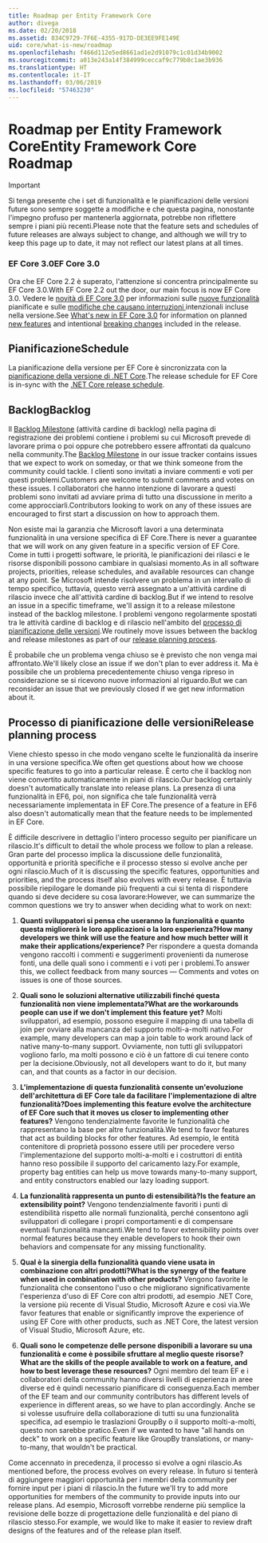 ```yaml
---
title: Roadmap per Entity Framework Core
author: divega
ms.date: 02/20/2018
ms.assetid: 834C9729-7F6E-4355-917D-DE3EE9FE149E
uid: core/what-is-new/roadmap
ms.openlocfilehash: f466d112e5ed8661ad1e2d91079c1c01d34b9002
ms.sourcegitcommit: a013e243a14f384999ceccaf9c779b8c1ae3b936
ms.translationtype: HT
ms.contentlocale: it-IT
ms.lasthandoff: 03/06/2019
ms.locfileid: "57463230"
---
```

# <a name="entity-framework-core-roadmap"></a><span data-ttu-id="72a1e-102">Roadmap per Entity Framework Core</span><span class="sxs-lookup"><span data-stu-id="72a1e-102">Entity Framework Core Roadmap</span></span>

> [!IMPORTANT]
> <span data-ttu-id="72a1e-103">Si tenga presente che i set di funzionalità e le pianificazioni delle versioni future sono sempre soggette a modifiche e che questa pagina, nonostante l'impegno profuso per mantenerla aggiornata, potrebbe non riflettere sempre i piani più recenti.</span><span class="sxs-lookup"><span data-stu-id="72a1e-103">Please note that the feature sets and schedules of future releases are always subject to change, and although we will try to keep this page up to date, it may not reflect our latest plans at all times.</span></span>

### <a name="ef-core-30"></a><span data-ttu-id="72a1e-104">EF Core 3.0</span><span class="sxs-lookup"><span data-stu-id="72a1e-104">EF Core 3.0</span></span>

<span data-ttu-id="72a1e-105">Ora che EF Core 2.2 è superato, l'attenzione si concentra principalmente su EF Core 3.0.</span><span class="sxs-lookup"><span data-stu-id="72a1e-105">With EF Core 2.2 out the door, our main focus is now EF Core 3.0.</span></span>
<span data-ttu-id="72a1e-106">Vedere le [novità di EF Core 3.0](xref:core/what-is-new/ef-core-3.0/index) per informazioni sulle [nuove funzionalità](xref:core/what-is-new/ef-core-3.0/features) pianificate e sulle [modifiche che causano interruzioni ](xref:core/what-is-new/ef-core-3.0/breaking-changes) intenzionali incluse nella versione.</span><span class="sxs-lookup"><span data-stu-id="72a1e-106">See [What's new in EF Core 3.0](xref:core/what-is-new/ef-core-3.0/index) for information on planned [new features](xref:core/what-is-new/ef-core-3.0/features) and intentional [breaking changes](xref:core/what-is-new/ef-core-3.0/breaking-changes) included in the release.</span></span>

## <a name="schedule"></a><span data-ttu-id="72a1e-107">Pianificazione</span><span class="sxs-lookup"><span data-stu-id="72a1e-107">Schedule</span></span>

<span data-ttu-id="72a1e-108">La pianificazione della versione per EF Core è sincronizzata con la [pianificazione della versione di .NET Core](https://github.com/dotnet/core/blob/master/roadmap.md).</span><span class="sxs-lookup"><span data-stu-id="72a1e-108">The release schedule for EF Core is in-sync with the [.NET Core release schedule](https://github.com/dotnet/core/blob/master/roadmap.md).</span></span>

## <a name="backlog"></a><span data-ttu-id="72a1e-109">Backlog</span><span class="sxs-lookup"><span data-stu-id="72a1e-109">Backlog</span></span>

<span data-ttu-id="72a1e-110">Il [Backlog Milestone](https://github.com/aspnet/EntityFrameworkCore/issues?q=is%3Aopen+is%3Aissue+milestone%3ABacklog+sort%3Areactions-%2B1-desc) (attività cardine di backlog) nella pagina di registrazione dei problemi contiene i problemi su cui Microsoft prevede di lavorare prima o poi oppure che potrebbero essere affrontati da qualcuno nella community.</span><span class="sxs-lookup"><span data-stu-id="72a1e-110">The [Backlog Milestone](https://github.com/aspnet/EntityFrameworkCore/issues?q=is%3Aopen+is%3Aissue+milestone%3ABacklog+sort%3Areactions-%2B1-desc) in our issue tracker contains issues that we expect to work on someday, or that we think someone from the community could tackle.</span></span>
<span data-ttu-id="72a1e-111">I clienti sono invitati a inviare commenti e voti per questi problemi.</span><span class="sxs-lookup"><span data-stu-id="72a1e-111">Customers are welcome to submit comments and votes on these issues.</span></span>
<span data-ttu-id="72a1e-112">I collaboratori che hanno intenzione di lavorare a questi problemi sono invitati ad avviare prima di tutto una discussione in merito a come approcciarli.</span><span class="sxs-lookup"><span data-stu-id="72a1e-112">Contributors looking to work on any of these issues are encouraged to first start a discussion on how to approach them.</span></span>

<span data-ttu-id="72a1e-113">Non esiste mai la garanzia che Microsoft lavori a una determinata funzionalità in una versione specifica di EF Core.</span><span class="sxs-lookup"><span data-stu-id="72a1e-113">There is never a guarantee that we will work on any given feature in a specific version of EF Core.</span></span>
<span data-ttu-id="72a1e-114">Come in tutti i progetti software, le priorità, le pianificazioni dei rilasci e le risorse disponibili possono cambiare in qualsiasi momento.</span><span class="sxs-lookup"><span data-stu-id="72a1e-114">As in all software projects, priorities, release schedules, and available resources can change at any point.</span></span>
<span data-ttu-id="72a1e-115">Se Microsoft intende risolvere un problema in un intervallo di tempo specifico, tuttavia, questo verrà assegnato a un'attività cardine di rilascio invece che all'attività cardine di backlog.</span><span class="sxs-lookup"><span data-stu-id="72a1e-115">But if we intend to resolve an issue in a specific timeframe, we'll assign it to a release milestone instead of the backlog milestone.</span></span>
<span data-ttu-id="72a1e-116">I problemi vengono regolarmente spostati tra le attività cardine di backlog e di rilascio nell'ambito del [processo di pianificazione delle versioni](#release-planning-process).</span><span class="sxs-lookup"><span data-stu-id="72a1e-116">We routinely move issues between the backlog and release milestones as part of our [release planning process](#release-planning-process).</span></span>

<span data-ttu-id="72a1e-117">È probabile che un problema venga chiuso se è previsto che non venga mai affrontato.</span><span class="sxs-lookup"><span data-stu-id="72a1e-117">We'll likely close an issue if we don't plan to ever address it.</span></span>
<span data-ttu-id="72a1e-118">Ma è possibile che un problema precedentemente chiuso venga ripreso in considerazione se si ricevono nuove informazioni al riguardo.</span><span class="sxs-lookup"><span data-stu-id="72a1e-118">But we can reconsider an issue that we previously closed if we get new information about it.</span></span>

## <a name="release-planning-process"></a><span data-ttu-id="72a1e-119">Processo di pianificazione delle versioni</span><span class="sxs-lookup"><span data-stu-id="72a1e-119">Release planning process</span></span>

<span data-ttu-id="72a1e-120">Viene chiesto spesso in che modo vengano scelte le funzionalità da inserire in una versione specifica.</span><span class="sxs-lookup"><span data-stu-id="72a1e-120">We often get questions about how we choose specific features to go into a particular release.</span></span>
<span data-ttu-id="72a1e-121">È certo che il backlog non viene convertito automaticamente in piani di rilascio.</span><span class="sxs-lookup"><span data-stu-id="72a1e-121">Our backlog certainly doesn't automatically translate into release plans.</span></span>
<span data-ttu-id="72a1e-122">La presenza di una funzionalità in EF6, poi, non significa che tale funzionalità verrà necessariamente implementata in EF Core.</span><span class="sxs-lookup"><span data-stu-id="72a1e-122">The presence of a feature in EF6 also doesn't automatically mean that the feature needs to be implemented in EF Core.</span></span>

<span data-ttu-id="72a1e-123">È difficile descrivere in dettaglio l'intero processo seguito per pianificare un rilascio.</span><span class="sxs-lookup"><span data-stu-id="72a1e-123">It's difficult to detail the whole process we follow to plan a release.</span></span>
<span data-ttu-id="72a1e-124">Gran parte del processo implica la discussione delle funzionalità, opportunità e priorità specifiche e il processo stesso si evolve anche per ogni rilascio.</span><span class="sxs-lookup"><span data-stu-id="72a1e-124">Much of it is discussing the specific features, opportunities and priorities, and the process itself also evolves with every release.</span></span>
<span data-ttu-id="72a1e-125">È tuttavia possibile riepilogare le domande più frequenti a cui si tenta di rispondere quando si deve decidere su cosa lavorare:</span><span class="sxs-lookup"><span data-stu-id="72a1e-125">However, we can summarize the common questions we try to answer when deciding what to work on next:</span></span>

1. <span data-ttu-id="72a1e-126">**Quanti sviluppatori si pensa che useranno la funzionalità e quanto questa migliorerà le loro applicazioni o la loro esperienza?**</span><span class="sxs-lookup"><span data-stu-id="72a1e-126">**How many developers we think will use the feature and how much better will it make their applications/experience?**</span></span> <span data-ttu-id="72a1e-127">Per rispondere a questa domanda vengono raccolti i commenti e suggerimenti provenienti da numerose fonti, una delle quali sono i commenti e i voti per i problemi.</span><span class="sxs-lookup"><span data-stu-id="72a1e-127">To answer this, we collect feedback from many sources — Comments and votes on issues is one of those sources.</span></span>

2. <span data-ttu-id="72a1e-128">**Quali sono le soluzioni alternative utilizzabili finché questa funzionalità non viene implementata?**</span><span class="sxs-lookup"><span data-stu-id="72a1e-128">**What are the workarounds people can use if we don't implement this feature yet?**</span></span> <span data-ttu-id="72a1e-129">Molti sviluppatori, ad esempio, possono eseguire il mapping di una tabella di join per ovviare alla mancanza del supporto molti-a-molti nativo.</span><span class="sxs-lookup"><span data-stu-id="72a1e-129">For example, many developers can map a join table to work around lack of native many-to-many support.</span></span> <span data-ttu-id="72a1e-130">Ovviamente, non tutti gli sviluppatori vogliono farlo, ma molti possono e ciò è un fattore di cui tenere conto per la decisione.</span><span class="sxs-lookup"><span data-stu-id="72a1e-130">Obviously, not all developers want to do it, but many can, and that counts as a factor in our decision.</span></span>

3. <span data-ttu-id="72a1e-131">**L'implementazione di questa funzionalità consente un'evoluzione dell'architettura di EF Core tale da facilitare l'implementazione di altre funzionalità?**</span><span class="sxs-lookup"><span data-stu-id="72a1e-131">**Does implementing this feature evolve the architecture of EF Core such that it moves us closer to implementing other features?**</span></span> <span data-ttu-id="72a1e-132">Vengono tendenzialmente favorite le funzionalità che rappresentano la base per altre funzionalità.</span><span class="sxs-lookup"><span data-stu-id="72a1e-132">We tend to favor features that act as building blocks for other features.</span></span> <span data-ttu-id="72a1e-133">Ad esempio, le entità contenitore di proprietà possono essere utili per procedere verso l'implementazione del supporto molti-a-molti e i costruttori di entità hanno reso possibile il supporto del caricamento lazy.</span><span class="sxs-lookup"><span data-stu-id="72a1e-133">For example, property bag entities can help us move towards many-to-many support, and entity constructors enabled our lazy loading support.</span></span>

4. <span data-ttu-id="72a1e-134">**La funzionalità rappresenta un punto di estensibilità?**</span><span class="sxs-lookup"><span data-stu-id="72a1e-134">**Is the feature an extensibility point?**</span></span> <span data-ttu-id="72a1e-135">Vengono tendenzialmente favoriti i punti di estendibilità rispetto alle normali funzionalità, perché consentono agli sviluppatori di collegare i propri comportamenti e di compensare eventuali funzionalità mancanti.</span><span class="sxs-lookup"><span data-stu-id="72a1e-135">We tend to favor extensibility points over normal features because they enable developers to hook their own behaviors and compensate for any missing functionality.</span></span>

5. <span data-ttu-id="72a1e-136">**Qual è la sinergia della funzionalità quando viene usata in combinazione con altri prodotti?**</span><span class="sxs-lookup"><span data-stu-id="72a1e-136">**What is the synergy of the feature when used in combination with other products?**</span></span> <span data-ttu-id="72a1e-137">Vengono favorite le funzionalità che consentono l'uso o che migliorano significativamente l'esperienza d'uso di EF Core con altri prodotti, ad esempio .NET Core, la versione più recente di Visual Studio, Microsoft Azure e così via.</span><span class="sxs-lookup"><span data-stu-id="72a1e-137">We favor features that enable or significantly improve the experience of using EF Core with other products, such as .NET Core, the latest version of Visual Studio, Microsoft Azure, etc.</span></span>

6. <span data-ttu-id="72a1e-138">**Quali sono le competenze delle persone disponibili a lavorare su una funzionalità e come è possibile sfruttare al meglio queste risorse?**</span><span class="sxs-lookup"><span data-stu-id="72a1e-138">**What are the skills of the people available to work on a feature, and how to best leverage these resources?**</span></span> <span data-ttu-id="72a1e-139">Ogni membro del team EF e i collaboratori della community hanno diversi livelli di esperienza in aree diverse ed è quindi necessario pianificare di conseguenza.</span><span class="sxs-lookup"><span data-stu-id="72a1e-139">Each member of the EF team and our community contributors has different levels of experience in different areas, so we have to plan accordingly.</span></span> <span data-ttu-id="72a1e-140">Anche se si volesse usufruire della collaborazione di tutti su una funzionalità specifica, ad esempio le traslazioni GroupBy o il supporto molti-a-molti, questo non sarebbe pratico.</span><span class="sxs-lookup"><span data-stu-id="72a1e-140">Even if we wanted to have "all hands on deck" to work on a specific feature like GroupBy translations, or many-to-many, that wouldn't be practical.</span></span>

<span data-ttu-id="72a1e-141">Come accennato in precedenza, il processo si evolve a ogni rilascio.</span><span class="sxs-lookup"><span data-stu-id="72a1e-141">As mentioned before, the process evolves on every release.</span></span>
<span data-ttu-id="72a1e-142">In futuro si tenterà di aggiungere maggiori opportunità per i membri della community per fornire input per i piani di rilascio.</span><span class="sxs-lookup"><span data-stu-id="72a1e-142">In the future we'll try to add more opportunities for members of the community to provide inputs into our release plans.</span></span>
<span data-ttu-id="72a1e-143">Ad esempio, Microsoft vorrebbe renderne più semplice la revisione delle bozze di progettazione delle funzionalità e del piano di rilascio stesso.</span><span class="sxs-lookup"><span data-stu-id="72a1e-143">For example, we would like to make it easier to review draft designs of the features and of the release plan itself.</span></span>
